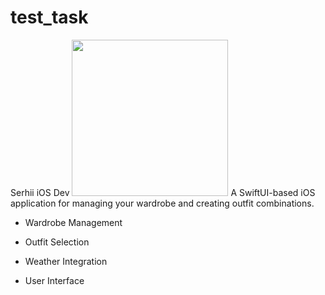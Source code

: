 # test_task
Serhii iOS Dev
<img src="https://github.com/user-attachments/assets/64ee50af-bd55-4601-97fd-c3ed30b92f0c" width="250">
A SwiftUI-based iOS application for managing your wardrobe and creating outfit combinations.
- Wardrobe Management
- Outfit Selection

- Weather Integration
- User Interface
